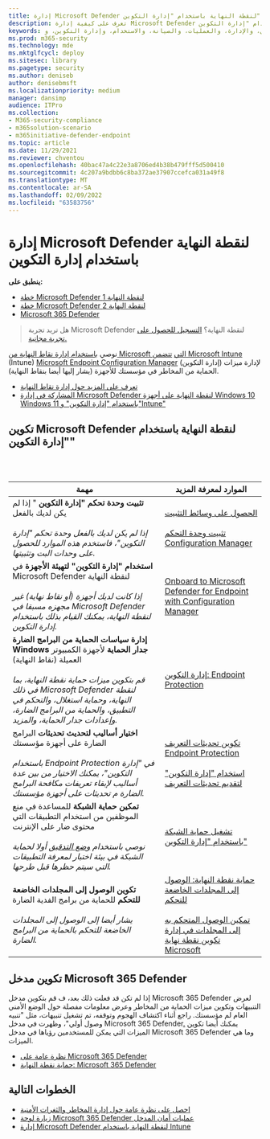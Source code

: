 ```yaml
---
title: إدارة Microsoft Defender لنقطة النهاية باستخدام "إدارة التكوين"
description: تعرف على كيفية إدارة Microsoft Defender لنقطة النهاية باستخدام "إدارة التكوين"
keywords: بعد الترحيل، والإدارة، والعمليات، والصيانة، والاستخدام، وإدارة التكوين، و Microsoft Defender لنقطة النهاية، وedr
ms.prod: m365-security
ms.technology: mde
ms.mktglfcycl: deploy
ms.sitesec: library
ms.pagetype: security
ms.author: deniseb
author: denisebmsft
ms.localizationpriority: medium
manager: dansimp
audience: ITPro
ms.collection:
- M365-security-compliance
- m365solution-scenario
- m365initiative-defender-endpoint
ms.topic: article
ms.date: 11/29/2021
ms.reviewer: chventou
ms.openlocfilehash: 40bac47a4c22e3a8706ed4b38b479fff5d500410
ms.sourcegitcommit: 4c207a9bdbb6c8ba372ae37907ccefca031a49f8
ms.translationtype: MT
ms.contentlocale: ar-SA
ms.lasthandoff: 02/09/2022
ms.locfileid: "63583756"
---
```

# <a name="manage-microsoft-defender-for-endpoint-with-configuration-manager"></a>إدارة Microsoft Defender لنقطة النهاية باستخدام إدارة التكوين

**ينطبق على:**
- [خطة Microsoft Defender لنقطة النهاية 1](https://go.microsoft.com/fwlink/?linkid=2154037)
- [خطة Microsoft Defender لنقطة النهاية 2](https://go.microsoft.com/fwlink/?linkid=2154037)
- [Microsoft 365 Defender](https://go.microsoft.com/fwlink/?linkid=2118804)

> هل تريد تجربة Microsoft Defender لنقطة النهاية؟ [التسجيل للحصول على تجربة مجانية.](https://signup.microsoft.com/create-account/signup?products=7f379fee-c4f9-4278-b0a1-e4c8c2fcdf7e&ru=https://aka.ms/MDEp2OpenTrial?ocid=docs-wdatp-exposedapis-abovefoldlink)


نوصي [باستخدام إدارة نقاط النهاية من Microsoft التي](/mem) [تتضمن Microsoft Intune](/mem/intune/fundamentals/what-is-intune) (Intune) [Microsoft Endpoint Configuration Manager](/mem/configmgr/core/understand/introduction)  (إدارة التكوين) لإدارة ميزات الحماية من المخاطر في مؤسستك للأجهزة (يشار إليها أيضا بنقاط النهاية).

- [تعرف على المزيد حول إدارة نقاط النهاية](/mem/endpoint-manager-overview)
- [المشاركة في إدارة Microsoft Defender لنقطة النهاية على أجهزة Windows 10 Windows 11 باستخدام "إدارة التكوين" و"Intune"](manage-mde-post-migration-intune.md)

## <a name="configure-microsoft-defender-for-endpoint-with-configuration-manager"></a>تكوين Microsoft Defender لنقطة النهاية باستخدام "إدارة التكوين"

<br/><br/>

|مهمة|الموارد لمعرفة المزيد|
|---|---|
|**تثبيت وحدة تحكم "إدارة التكوين** " إذا لم يكن لديك بالفعل <br/><br/> *إذا لم يكن لديك بالفعل وحدة تحكم "إدارة التكوين"، فاستخدم هذه الموارد للحصول على وحدات البت وتثبيتها.*|[الحصول على وسائط التثبيت](/mem/configmgr/core/servers/deploy/install/get-install-media) <br/><br/> [تثبيت وحدة التحكم Configuration Manager](/mem/configmgr/core/servers/deploy/install/install-consoles)|
|**استخدام "إدارة التكوين" لتهيئة الأجهزة** في Microsoft Defender لنقطة النهاية <br/><br/> *إذا كانت لديك أجهزة (أو نقاط نهاية) غير مجهزه مسبقا في Microsoft Defender لنقطة النهاية، يمكنك القيام بذلك باستخدام إدارة التكوين.*|[Onboard to Microsoft Defender for Endpoint with Configuration Manager](/mem/configmgr/protect/deploy-use/defender-advanced-threat-protection#about-onboarding-to-atp-with-configuration-manager)|
|**إدارة سياسات الحماية من البرامج الضارة Windows جدار الحماية** لأجهزة الكمبيوتر العميلة (نقاط النهاية) <br/><br/> *قم بتكوين ميزات حماية نقطة النهاية، بما في ذلك Microsoft Defender لنقطة النهاية، وحماية استغلال، والتحكم في التطبيق، والحماية من البرامج الضارة، وإعدادات جدار الحماية، والمزيد.*|[إدارة التكوين: Endpoint Protection](/mem/configmgr/protect/deploy-use/endpoint-protection)|
|**اختيار أساليب لتحديث تحديثات** البرامج الضارة على أجهزة مؤسستك <br/><br/> *باستخدام Endpoint Protection في "إدارة التكوين"، يمكنك الاختيار من بين عدة أساليب لإبقاء تعريفات مكافحة البرامج الضارة م تحديثات على أجهزة مؤسستك.*|[تكوين تحديثات التعريف Endpoint Protection](/mem/configmgr/protect/deploy-use/endpoint-definition-updates) <br/><br/> [استخدام "إدارة التكوين" لتقديم تحديثات التعريف](/mem/configmgr/protect/deploy-use/endpoint-definitions-configmgr)|
|**تمكين حماية الشبكة** للمساعدة في منع الموظفين من استخدام التطبيقات التي محتوى ضار على الإنترنت <br/><br/> *نوصي باستخدام [وضع التدقيق](/microsoft-365/security/defender-endpoint/evaluate-network-protection) أولا لحماية الشبكة في بيئة اختبار لمعرفة التطبيقات التي سيتم حظرها قبل طرحها.*|[تشغيل حماية الشبكة باستخدام "إدارة التكوين"](/microsoft-365/security/defender-endpoint/enable-network-protection#microsoft-endpoint-configuration-manager)|
|**تكوين الوصول إلى المجلدات الخاضعة للتحكم** للحماية من برامج الفدية الضارة <br/><br/> *يشار أيضا إلى الوصول إلى المجلدات الخاضعة للتحكم بالحماية من البرامج الضارة.*|[حماية نقطة النهاية: الوصول إلى المجلدات الخاضعة للتحكم](/mem/intune/protect/endpoint-protection-windows-10#controlled-folder-access) <br/><br/> [تمكين الوصول المتحكم به إلى المجلدات في إدارة تكوين نقطة نهاية Microsoft](/microsoft-365/security/defender-endpoint/enable-controlled-folders#microsoft-endpoint-configuration-manager)|

## <a name="configure-your-microsoft-365-defender-portal"></a>تكوين مدخل Microsoft 365 Defender

إذا لم تكن قد فعلت ذلك بعد، ف قم بتكوين مدخل Microsoft 365 Defender لعرض التنبيهات وتكوين ميزات الحماية من المخاطر وعرض معلومات مفصلة حول الوضع الأمني العام لم مؤسستك. راجع أثناء اكتشاف الهجوم وتوقفه، تم تشغيل تنبيهات، مثل "تنبيه وصول أولي"، وظهرت في مدخل Microsoft 365 Defender[.](/microsoft-365/security/defender/microsoft-365-defender) يمكنك أيضا تكوين الميزات التي يمكن للمستخدمين رؤياها في مدخل Microsoft 365 Defender وما هي الميزات.

- [نظرة عامة على Microsoft 365 Defender](/microsoft-365/security/defender-endpoint/use)
- [حماية نقطة النهاية: Microsoft 365 Defender](/mem/intune/protect/endpoint-protection-windows-10#microsoft-defender-security-center)

## <a name="next-steps"></a>الخطوات التالية

- [احصل على نظرة عامة حول إدارة المخاطر والثغرات الأمنية](/microsoft-365/security/defender-endpoint/next-gen-threat-and-vuln-mgt)
- [زيارة لوحة Microsoft 365 Defender عمليات أمان المدخل](/microsoft-365/security/defender-endpoint/security-operations-dashboard)
- [إدارة Microsoft Defender لنقطة النهاية باستخدام Intune](manage-mde-post-migration-intune.md)
